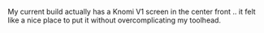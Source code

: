 My current build actually has a Knomi V1 screen in the center front .. it felt like a nice place to put it without overcomplicating my toolhead.